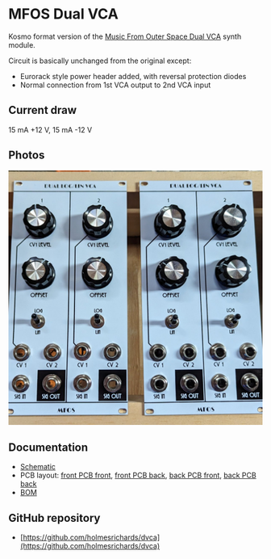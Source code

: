# MFOS Dual VCA

Kosmo format version of the [Music From Outer Space Dual VCA](http://musicfromouterspace.com/analogsynth_new/DUALVCA/DLLVCA001.html) synth module.

Circuit is basically unchanged from the original except:

* Eurorack style power header added, with reversal protection diodes
* Normal connection from 1st VCA output to 2nd VCA input

## Current draw
15 mA +12 V, 15 mA -12 V


## Photos

![](Images/frontview.jpg)

## Documentation

* [Schematic](Docs/dualvca_schematic.pdf)
* PCB layout: [front PCB front](Docs/Layout/dualvca_FrontPCB/dualvca_FrontPCB_front.svg), [front PCB back](Docs/Layout/dualvca_FrontPCB/dualvca_FrontPCB_back.svg), [back PCB front](Docs/Layout/dualvca_BackPCB/dualvca_BackPCB_front.svg), [back PCB back](Docs/Layout/dualvca_BackPCB/dualvca_BackPCB_back.svg)
* [BOM](Docs/BOM/dualvca_bom.md)
<!-- * [Build notes](Docs/build.md) -->
<!-- * [How it works](Docs/howitworks.md) -->
<!--* [Blog post]() -->

## GitHub repository

* [https://github.com/holmesrichards/dvca](https://github.com/holmesrichards/dvca)
